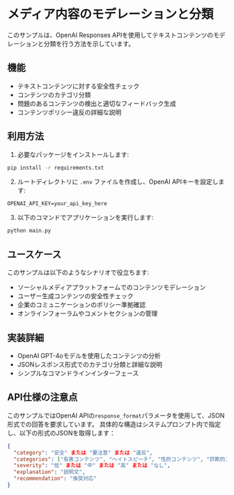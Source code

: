 # メディア内容のモデレーションと分類

このサンプルは、OpenAI Responses APIを使用してテキストコンテンツのモデレーションと分類を行う方法を示しています。

## 機能

- テキストコンテンツに対する安全性チェック
- コンテンツのカテゴリ分類
- 問題のあるコンテンツの検出と適切なフィードバック生成
- コンテンツポリシー違反の詳細な説明

## 利用方法

1. 必要なパッケージをインストールします:
```bash
pip install -r requirements.txt
```

2. ルートディレクトリに `.env` ファイルを作成し、OpenAI APIキーを設定します:
```
OPENAI_API_KEY=your_api_key_here
```

3. 以下のコマンドでアプリケーションを実行します:
```bash
python main.py
```

## ユースケース

このサンプルは以下のようなシナリオで役立ちます:

- ソーシャルメディアプラットフォームでのコンテンツモデレーション
- ユーザー生成コンテンツの安全性チェック
- 企業のコミュニケーションのポリシー準拠確認
- オンラインフォーラムやコメントセクションの管理

## 実装詳細

- OpenAI GPT-4oモデルを使用したコンテンツの分析
- JSONレスポンス形式でのカテゴリ分類と詳細な説明
- シンプルなコマンドラインインターフェース

## API仕様の注意点

このサンプルではOpenAI APIの`response_format`パラメータを使用して、JSON形式での回答を要求しています。
具体的な構造はシステムプロンプト内で指定し、以下の形式のJSONを取得します：

```json
{
  "category": "安全" または "要注意" または "違反",
  "categories": ["有害コンテンツ", "ヘイトスピーチ", "性的コンテンツ", "詐欺的コンテンツ", "プライバシー侵害", "著作権侵害", "スパム", "なし"],
  "severity": "低" または "中" または "高" または "なし",
  "explanation": "説明文",
  "recommendation": "推奨対応"
}
```